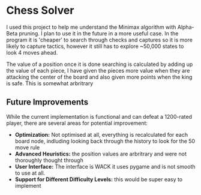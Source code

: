 # Chess Solver

I used this project to help me understand the Minimax algorithm with Alpha-Beta pruning. I plan to use it in the future in a more useful case.
In the program it is 'cheaper' to search through checks and captures so it is more likely to capture tactics, however it still has to explore ~50,000 states to look 4 moves ahead.

The value of a position once it is done searching is calculated by adding up the value of each piece, I have given the pieces more value when they are attacking the center of the board and also given more points
when the king is safe. This is somewhat arbritrary



## Future Improvements

While the current implementation is functional and can defeat a 1200-rated player, there are several areas for potential improvement:

- **Optimization:** Not optimised at all, everything is recalculated for each board node, indluding looking back through the history to look for the 50 move rule
- **Advanced Heuristics:** the position values are arbritrary and were not thoroughly thought through
- **User Interface:** The interface is WACK it uses pygame and is not smooth to use at all.
- **Support for Different Difficulty Levels:** this would be super easy to implement

